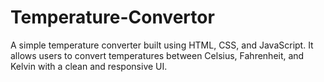 # Temperature-Convertor
A simple temperature converter built using HTML, CSS, and JavaScript. It allows users to convert temperatures between Celsius, Fahrenheit, and Kelvin with a clean and responsive UI.
